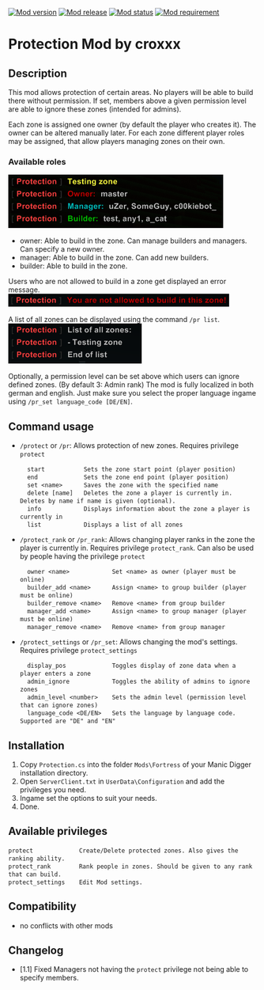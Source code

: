 [![Mod version](https://img.shields.io/badge/mod_version-1.1-brightgreen.svg?style=flat-square)]()
[![Mod release](https://img.shields.io/badge/release_date-2014--03--16-brightgreen.svg?style=flat-square)]()
[![Mod status](https://img.shields.io/badge/mod_status-stable-brightgreen.svg?style=flat-square)]()
[![Mod requirement](https://img.shields.io/badge/manicdigger_version->2014--02--01-brightgreen.svg?style=flat-square)]()

Protection Mod by croxxx
========================

Description
-----------
This mod allows protection of certain areas. No players will be able to build there without permission.
If set, members above a given permission level are able to ignore these zones (intended for admins).

Each zone is assigned one owner (by default the player who creates it). The owner can be altered manually later.
For each zone different player roles may be assigned, that allow players managing zones on their own.

### Available roles
![](screen1.png)
- owner: Able to build in the zone. Can manage builders and managers. Can specify a new owner.
- manager: Able to build in the zone. Can add new builders.
- builder: Able to build in the zone.

Users who are not allowed to build in a zone get displayed an error message.  
![](screen3.png)

A list of all zones can be displayed using the command `/pr list`.  
![](screen2.png)

Optionally, a permission level can be set above which users can ignore defined zones. (By default 3: Admin rank)
The mod is fully localized in both german and english. Just make sure you select the proper language ingame using `/pr_set language_code [DE/EN]`.


Command usage
-------------
- `/protect` or `/pr`: Allows protection of new zones. Requires privilege `protect`

		start           Sets the zone start point (player position)
		end             Sets the zone end point (player position)
		set <name>      Saves the zone with the specified name
		delete [name]   Deletes the zone a player is currently in. Deletes by name if name is given (optional).
		info            Displays information about the zone a player is currently in
		list            Displays a list of all zones

- `/protect_rank` or `/pr_rank`: Allows changing player ranks in the zone the player is currently in.
  Requires privilege `protect_rank`. Can also be used by people having the privilege `protect`

		owner <name>            Set <name> as owner (player must be online)
		builder_add <name>      Assign <name> to group builder (player must be online)
		builder_remove <name>   Remove <name> from group builder
		manager_add <name>      Assign <name> to group manager (player must be online)
		manager_remove <name>   Remove <name> from group manager

- `/protect_settings` or `/pr_set`: Allows changing the mod's settings. Requires privilege `protect_settings`

		display_pos             Toggles display of zone data when a player enters a zone
		admin_ignore            Toggles the ability of admins to ignore zones
		admin_level <number>    Sets the admin level (permission level that can ignore zones)
		language_code <DE/EN>   Sets the language by language code. Supported are "DE" and "EN"


Installation
------------
1. Copy `Protection.cs` into the folder `Mods\Fortress` of your Manic Digger installation directory.
2. Open `ServerClient.txt` in `UserData\Configuration` and add the privileges you need.
3. Ingame set the options to suit your needs.
4. Done.


Available privileges
--------------------

	protect             Create/Delete protected zones. Also gives the ranking ability.
	protect_rank        Rank people in zones. Should be given to any rank that can build.
	protect_settings    Edit Mod settings.


Compatibility
-------------
- no conflicts with other mods


Changelog
---------
- [1.1] Fixed Managers not having the `protect` privilege not being able to specify members.
